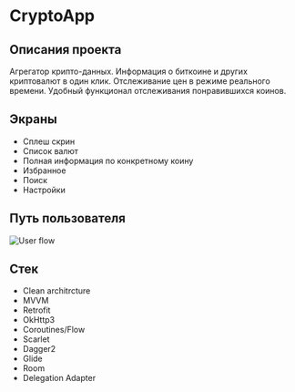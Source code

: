 # CryptoApp

## Описания проекта
Агрегатор крипто-данных. Информация о биткоине и других криптовалют в один клик. Отслеживание цен в режиме реального времени. Удобный функционал отслеживания понравившихся коинов.

## Экраны

 * Сплеш скрин
 * Список валют
 * Полная информация по конкретному коину
 * Избранное
 * Поиск
 * Настройки

## Путь пользователя

![User flow](https://github.com/lex090/CryptoApp/tree/main/assets/images/UserFlow.png)

## Стек

 * Clean architrcture
 * MVVM
 * Retrofit
 * OkHttp3
 * Coroutines/Flow
 * Scarlet
 * Dagger2
 * Glide
 * Room
 * Delegation Adapter